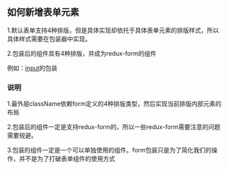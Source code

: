 ## 如何新增表单元素

1.默认表单支持4种排版，但是具体实现却依托于具体表单元素的排版样式，所以具体样式需要在包装器中实现。

2.包装后的组件具有4种排版，并成为redux-form的组件

例如：[input](https://github.com/Ewell-FE/antd-material/blob/master/src/components/Form/input.js)的包装

### 说明

1.最外层className依赖form定义的4种排版类型，然后实现当前排版内部元素的布局

2.包装后的组件一定是支持redux-form的，所以一些redux-form需要注意的问题需要规避。

3.包装的组件一定是一个可以单独使用的组件。form包装只是为了简化我们的操作，并不是为了打破表单组件的使用方式